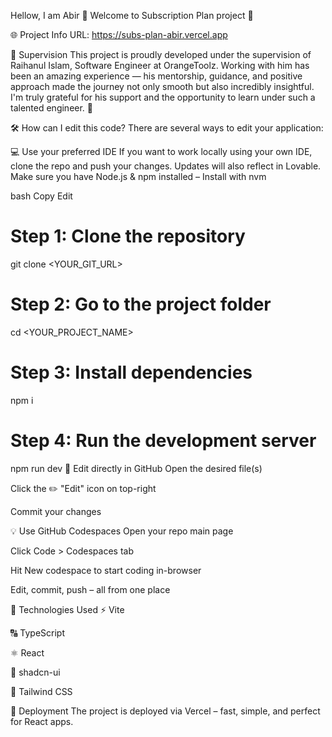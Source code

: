 Hellow, I am Abir 👋
Welcome to Subscription Plan project 🚀

🌐 Project Info
URL: https://subs-plan-abir.vercel.app

🧠 Supervision
This project is proudly developed under the supervision of Raihanul Islam, Software Engineer at OrangeToolz.
Working with him has been an amazing experience — his mentorship, guidance, and positive approach made the journey not only smooth but also incredibly insightful. I'm truly grateful for his support and the opportunity to learn under such a talented engineer. 🙌

🛠 How can I edit this code?
There are several ways to edit your application:

💻 Use your preferred IDE
If you want to work locally using your own IDE, clone the repo and push your changes. Updates will also reflect in Lovable.
Make sure you have Node.js & npm installed – Install with nvm

bash
Copy
Edit
# Step 1: Clone the repository
git clone <YOUR_GIT_URL>

# Step 2: Go to the project folder
cd <YOUR_PROJECT_NAME>

# Step 3: Install dependencies
npm i

# Step 4: Run the development server
npm run dev
📝 Edit directly in GitHub
Open the desired file(s)

Click the ✏️ "Edit" icon on top-right

Commit your changes

💡 Use GitHub Codespaces
Open your repo main page

Click Code > Codespaces tab

Hit New codespace to start coding in-browser

Edit, commit, push – all from one place

🧩 Technologies Used
⚡ Vite

🔠 TypeScript

⚛️ React

🎨 shadcn-ui

💨 Tailwind CSS

🚀 Deployment
The project is deployed via Vercel – fast, simple, and perfect for React apps.
